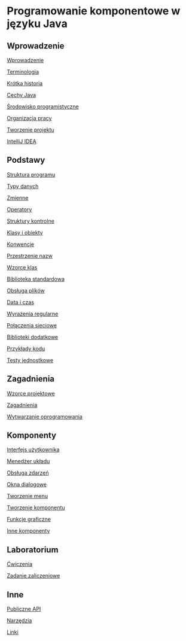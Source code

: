 Programowanie komponentowe w języku Java
========================================

Wprowadzenie
------------

[Wprowadzenie](docs/01%20wprowadzenie.md)

[Terminologia](docs/02%20terminologia.md)

[Krótka historia](docs/03%20historia.md)

[Cechy Java](docs/04%20cechy.md)

[Środowisko programistyczne](docs/05%20środowisko%20programistyczne.md)

[Organizacja pracy](docs/06%20organizacja%20pracy.md)

[Tworzenie projektu](docs/07%20tworzenie%20projektu.md)

[IntelliJ IDEA](docs/08%20intellij%20idea.md)

Podstawy
--------

[Struktura programu](docs/11%20struktura%20programu.md)

[Typy danych](docs/12%20typy%20danych.md)

[Zmienne](docs/13%20zmienne.md)

[Operatory](docs/14%20operatory.md)

[Struktury kontrolne](docs/15%20struktury%20kontrolne.md)

[Klasy i obiekty](docs/16%20klasy%20i%20obiekty.md)

[Konwencje](docs/17%20konwencje.md)

[Przestrzenie nazw](docs/18%20przestrzenie%20nazw.md)

[Wzorce klas](docs/21%20wzorce%20klas.md)

[Biblioteka standardowa](docs/31%20biblioteka%20standardowa.md)

[Obsługa plików](docs/32%20obsługa%20plików.md)

[Data i czas](docs/33%20data%20i%20czas.md)

[Wyrażenia regularne](docs/34%20wyrażenia%20regularne.md)

[Połączenia sieciowe](docs/35%20połączenia%20sieciowe.md)

[Biblioteki dodatkowe](docs/42%20biblioteki%20dodatkowe.md)

[Przykłady kodu](docs/44%20przykłady%20kodu.md)

[Testy jednostkowe](docs/47%20testy%20jednostkowe.md)

Zagadnienia
-----------

[Wzorce projektowe](docs/51%20wzorce%20projektowe.md)

[Zagadnienia](docs/52%20wybrane%20zagadnienia.md)

[Wytwarzanie oprogramowania](docs/57%20wytwarzanie%20oprogramowania.md)

Komponenty
----------

[Interfejs użytkownika](docs/61%20interfejs%20użytkownika.md)

[Menedżer układu](docs/62%20menedżer%20układu.md)

[Obsługa zdarzeń](docs/63%20obsługa%20zdarzeń.md)

[Okna dialogowe](docs/64%20okna%20dialogowe.md)

[Tworzenie menu](docs/65%20tworzenie%20menu.md)

[Tworzenie komponentu](docs/66%20tworzenie%20komponentu.md)

[Funkcje graficzne](docs/67%20funkcje%20graficzne.md)

[Inne komponenty](docs/69%20inne%20komponenty.md)

Laboratorium
------------

[Ćwiczenia](docs/71%20ćwiczenia.md)

[Zadanie zaliczeniowe](docs/72%20zadanie%20zaliczeniowe.md)

Inne
----

[Publiczne API](docs/82%20lista%20api.md)

[Narzędzia](docs/86%20narzędzia.md)

[Linki](docs/88%20linki.md)

